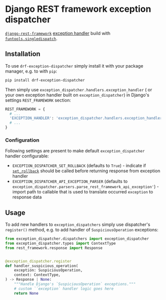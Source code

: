 # Django REST framework exception dispatcher

[`django-rest-framework`](https://github.com/encode/django-rest-framework)
[exception handler](https://www.django-rest-framework.org/api-guide/exceptions/#custom-exception-handling)
build with
[`funtools.singledispatch`](https://docs.python.org/3/library/functools.html#functools.singledispatch).

## Installation

To use `drf-exception-dispatcher` simply install it with your package manager,
e.g. to with `pip`:

```bash
pip install drf-exception-dispatcher
```

Then simply use `exception_dispatcher.handlers.exception_handler` (
or your own exception handler built on `exception_dispatcher`) in Django's
settings `REST_FRAMEWORK` section:

```python
REST_FRAMEWORK = {
  # ...
  'EXCEPTION_HANDLER': 'exception_dispatcher.handlers.exception_handler',
  # ...
}
```

### Configuration

Following settings are present to make default `exception_dispatcher` handler
configurable:

+ `EXCEPTION_DISPATCHER_SET_ROLLBACK` (defaults to `True`) - indicate if
  [`set_rollback`](https://github.com/encode/django-rest-framework/blob/71e6c30034a1dd35a39ca74f86c371713e762c79/rest_framework/views.py#L65)
  should be called before returning response from exception handler
+ `EXCEPTION_DISPATCHER_API_EXCEPTION_PARSER` (defaults to
  `exception_dispatcher.parsers.parse_rest_framework_api_exception'`) - import
  path to callable that is used to translate occurred `exception` to response
  data

## Usage

To add new handlers to `exception_dispatchers` simply use dispatcher's
`register()` method, e.g. to add handler of `SuspiciousOperation` exceptions:

```python
from exception_dispatcher.dispatchers import exception_dispatcher
from exception_dispatcher.types import ContextType
from rest_framework.response import Response


@exception_dispatcher.register
def handler_suspicious_operation(
    exception: SuspiciousOperation,
    context: ContextType,
) -> Response | None:
    """Handle Django's `SuspiciousOperation` exceptions."""
    # custom ``exception` handler logic goes here
    return None
```
